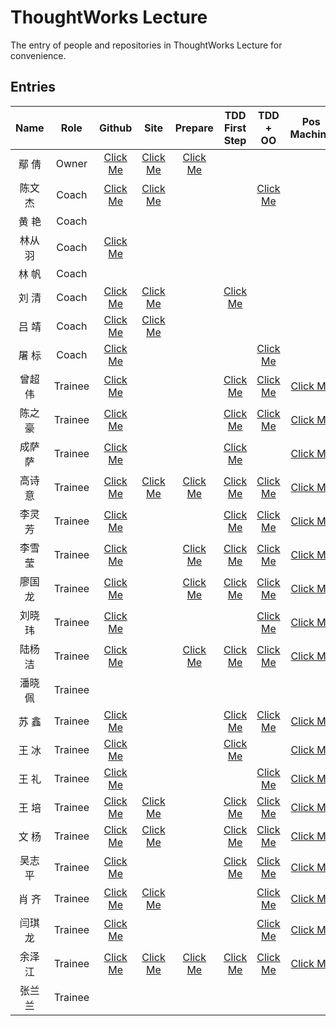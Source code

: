 # ThoughtWorks Lecture

The entry of people and repositories in ThoughtWorks Lecture for convenience.

## Entries

| Name | Role | Github | Site | Prepare | TDD First Step | TDD + OO | Pos Machine |
|:----:|:----:|:------:|:----:|:-------:|:--------------:|:--------:|:-----------:|
| 鄢  倩 | Owner | [Click Me][yq-github] | [Click Me][yq-site] | [Click Me][yq-repo-0] |  |  |
| 陈文杰 | Coach | [Click Me][cwj-github] | [Click Me][cwj-site] |  |  | [Click Me][cwj-repo-2] |
| 黄  艳 | Coach |  |  |  |  |
| 林从羽 | Coach | [Click Me][lcy-github] |  |  |  |  |
| 林  帆 | Coach |  |  |  |  |
| 刘  清 | Coach | [Click Me][lq-github] | [Click Me][lq-site] |  | [Click Me][lq-repo-1] |  |
| 吕  靖 | Coach | [Click Me][lj-github] | [Click Me][lj-site] |  |  |  |
| 屠  标 | Coach | [Click Me][tb-github] |  |  |  | [Click Me][tb-repo-2] |
| 曾超伟 | Trainee | [Click Me][zcw-github] |  |  | [Click Me][zcw-repo-1] | [Click Me][zcw-repo-2] | [Click Me][zcw-repo-3] | 
| 陈之豪 | Trainee | [Click Me][czh-github] |  |  | [Click Me][czh-repo-1] | [Click Me][czh-repo-2] | [Click Me][czh-repo-3] |
| 成萨萨 | Trainee | [Click Me][css-github] |  |  | [Click Me][css-repo-1] |  | [Click Me][css-repo-3] |
| 高诗意 | Trainee | [Click Me][gsy-github] | [Click Me][gsy-site] | [Click Me][gsy-repo-0] | [Click Me][gsy-repo-1] | [Click Me][gsy-repo-2] | [Click Me][gsy-repo-3] |
| 李灵芳 | Trainee | [Click Me][llf-github] |  |  | [Click Me][llf-repo-1] | [Click Me][llf-repo-2] | [Click Me][llf-repo-3] |
| 李雪莹 | Trainee | [Click Me][lxy-github] |  | [Click Me][lxy-repo-0] | [Click Me][lxy-repo-1] | [Click Me][lxy-repo-2] | [Click Me][lxy-repo-3] |
| 廖国龙 | Trainee | [Click Me][lgl-github] |  | [Click Me][lgl-repo-0] | [Click Me][lgl-repo-1] | [Click Me][lgl-repo-2] | [Click Me][lgl-repo-3] | 
| 刘晓玮 | Trainee | [Click Me][lxw-github] |  |  |  | [Click Me][lxw-repo-2] | [Click Me][lxw-repo-3] |
| 陆杨洁 | Trainee | [Click Me][lyj-github] |  | [Click Me][lyj-repo-0] | [Click Me][lyj-repo-1] | [Click Me][lyj-repo-2] | [Click Me][lyj-repo-3] | 
| 潘晓佩 | Trainee |  |  |  |  |
| 苏  鑫 | Trainee | [Click Me][sx-github] |  |  | [Click Me][sx-repo-1] | [Click Me][sx-repo-2] | [Click Me][sx-repo-3] |
| 王  冰 | Trainee | [Click Me][wb-github] |  |  | [Click Me][wb-repo-1] |  | [Click Me][wb-repo-3] |
| 王  礼 | Trainee | [Click Me][wl-github] |  |  |  | [Click Me][wl-repo-2] | [Click Me][wl-repo-3] |
| 王  培 | Trainee | [Click Me][wp-github] | [Click Me][wp-site] |  | [Click Me][wp-repo-1] | [Click Me][wp-repo-2] | [Click Me][wp-repo-3] |
| 文  杨 | Trainee | [Click Me][wy-github] | [Click Me][wy-site] |  | [Click Me][wy-repo-1] | [Click Me][wy-repo-2] |  [Click Me][wy-repo-3] | 
| 吴志平 | Trainee | [Click Me][wzp-github] |  |  | [Click Me][wzp-repo-1] | [Click Me][wzp-repo-2] |  [Click Me][wzp-repo-3] | 
| 肖  齐 | Trainee | [Click Me][xq-github] | [Click Me][xq-site] |  |  | [Click Me][xq-repo-2] | [Click Me][xq-repo-3] |
| 闫琪龙 | Trainee | [Click Me][yql-github] |  |  |  | [Click Me][yql-repo-2] | [Click Me][yql-repo-3] |
| 余泽江 | Trainee | [Click Me][yzj-github] | [Click Me][yzj-site] | [Click Me][yzj-repo-0] | [Click Me][yzj-repo-1] | [Click Me][yzj-repo-2] | [Click Me][yzj-repo-3] |
| 张兰兰 | Trainee |  |  |  |  |




[yq-github]: https://github.com/qianyan
[yq-site]: http://yanqian.me/
[yq-repo-0]: https://github.com/qianyan/homework


[cwj-github]: https://github.com/Habens
[cwj-site]: http://habens.github.io/
[cwj-repo-2]: https://github.com/Habens/arena

[hy-github]: about:blank
[hy-site]: about:blank

[lcy-github]: https://github.com/linesh-simplicity
[lcy-site]: about:blank

[lf-github]: about:blank
[lf-site]: about:blank

[lq-github]: https://github.com/kenpusney
[lq-site]: http://blog.kimleo.net/
[lq-repo-1]: https://github.com/kenpusney/tdd-workshop-guess

[lj-github]: https://github.com/JimmyLv
[lj-site]: http://blog.jimmylv.info/

[tb-github]: https://github.com/tuberrabbit
[tb-site]: about:blank
[tb-repo-2]: https://github.com/tuberrabbit/boxing-games


[zcw-github]: https://github.com/slizeng
[zcw-site]: about:blank
[zcw-repo-0]: about:blank
[zcw-repo-1]: https://github.com/slizeng/homework_1
[zcw-repo-2]: https://github.com/slizeng/ArenaGame
[zcw-repo-3]: about:blank

[czh-github]: https://github.com/MMMr-chen
[czh-site]: about:blank
[czh-repo-0]: about:blank
[czh-repo-1]: https://github.com/MMMr-chen/TW
[czh-repo-2]: https://github.com/MMMr-chen/Arena
[czh-repo-3]: https://github.com/MMMr-chen/TW

[css-github]: https://github.com/Sasa33
[css-site]: about:blank
[css-repo-0]: about:blank
[css-repo-1]: https://github.com/Sasa33/TW-guess-number-game-2
[css-repo-2]: about:blank
[css-repo-3]: https://github.com/Sasa33/POS_Machine

[gsy-github]: https://github.com/cqupt-gsy
[gsy-site]: http://cqupt-gsy.github.io/
[gsy-repo-0]: https://github.com/cqupt-gsy/homework
[gsy-repo-1]: https://github.com/cqupt-gsy/homework
[gsy-repo-2]: https://github.com/cqupt-gsy/homework
[gsy-repo-3]: https://github.com/cqupt-gsy/homework

[llf-github]: https://github.com/lingHender
[llf-site]: about:blank
[llf-repo-0]: about:blank
[llf-repo-1]: https://github.com/lingHender/ThoughtWorkLearning
[llf-repo-2]: https://github.com/lingHender/arena
[llf-repo-3]: https://github.com/lingHender/PosMachine

[lxy-github]: https://github.com/lixueying
[lxy-site]: about:blank
[lxy-repo-0]: https://github.com/lixueying/homework
[lxy-repo-1]: https://github.com/lixueying/tdd-workshop-guess
[lxy-repo-2]: https://github.com/lixueying/arena
[lxy-repo-3]: https://github.com/lixueying/Pos_step_by_step

[lgl-github]: https://github.com/Dragon-L
[lgl-site]: about:blank
[lgl-repo-0]: https://github.com/Dragon-L/homework
[lgl-repo-1]: https://github.com/Dragon-L/homework-2
[lgl-repo-2]: https://github.com/Dragon-L/homework-3
[lgl-repo-3]: https://github.com/Dragon-L/homework-4

[lxw-github]: https://github.com/XiaoVLiu
[lxw-site]: about:blank
[lxw-repo-0]: about:blank
[lxw-repo-1]: about:blank
[lxw-repo-2]: https://github.com/XiaoVLiu/TW
[lxw-repo-3]: https://github.com/XiaoVLiu/PosMachine

[lyj-github]: https://github.com/JellyLu
[lyj-site]: about:blank
[lyj-repo-0]: https://github.com/JellyLu/homework-one-collections
[lyj-repo-1]: https://github.com/JellyLu/TW
[lyj-repo-2]: https://github.com/JellyLu/Arena
[lyj-repo-3]: https://github.com/JellyLu/PosMachine

[pxp-github]: about:blank
[pxp-site]: about:blank
[pxp-repo-0]: about:blank
[pxp-repo-1]: about:blank
[pxp-repo-2]: about:blank
[pxp-repo-3]: about:blank

[sx-github]: https://github.com/xloypaypa
[sx-site]: about:blank
[sx-repo-0]: about:blank
[sx-repo-1]: https://github.com/xloypaypa/TW
[sx-repo-2]: https://github.com/xloypaypa/TW
[sx-repo-3]: https://github.com/xloypaypa/TW

[wb-github]: https://github.com/idolice
[wb-site]: about:blank
[wb-repo-0]: about:blank
[wb-repo-1]: https://github.com/idolice/game
[wb-repo-2]: about:blank
[wb-repo-3]: https://github.com/idolice/pos

[wl-github]: https://github.com/wanglicq
[wl-site]: about:blank
[wl-repo-0]: about:blank
[wl-repo-1]: about:blank
[wl-repo-2]: https://github.com/wanglicq/11_28homework_FightGame
[wl-repo-3]: https://github.com/wanglicq/12_5homework_posmachine

[wp-github]: https://github.com/Json-w
[wp-site]: http://blog.jsonwang.top/
[wp-repo-0]: about:blank
[wp-repo-1]: https://github.com/Json-w/tdd-homeWork-guessGame
[wp-repo-2]: https://github.com/Json-w/Arena
[wp-repo-3]: https://github.com/Json-w/posSystem

[wy-github]: https://github.com/uazw
[wy-site]: http://uazw.github.io/
[wy-repo-0]: about:blank
[wy-repo-1]: https://github.com/uazw/tw-guess-game
[wy-repo-2]: https://github.com/uazw/arena
[wy-repo-3]: https://github.com/uazw/pos

[wzp-github]: https://github.com/stayrascal
[wzp-site]: about:blank
[wzp-repo-0]: about:blank
[wzp-repo-1]: https://github.com/stayrascal/tdd-workshop-guess
[wzp-repo-2]: https://github.com/stayrascal/tdd-arena
[wzp-repo-3]: https://github.com/stayrascal/tdd-pos

[xq-github]: https://github.com/xiaoqi05
[xq-site]: http://my.oschina.net/crazy261
[xq-repo-0]: about:blank
[xq-repo-1]: about:blank
[xq-repo-2]: https://github.com/xiaoqi05/tw_oo_arean_homeworlk
[xq-repo-3]: https://github.com/xiaoqi05/Pos_step_by_step3

[yql-github]: https://github.com/benben198805
[yql-site]: about:blank
[yql-repo-0]: about:blank
[yql-repo-1]: about:blank
[yql-repo-2]: https://github.com/benben198805/thoughtworks2-tdd-oo-
[yql-repo-3]: https://github.com/benben198805/thoughtworks3-oo-

[yzj-github]: https://github.com/trotyl
[yzj-site]: http://trotyl.me/
[yzj-repo-0]: https://github.com/trotyl/collection-homework
[yzj-repo-1]: https://github.com/trotyl/guess-number-java
[yzj-repo-2]: https://github.com/trotyl/arena
[yzj-repo-3]: https://github.com/trotyl/pos-machine

[zll-github]: about:blank
[zll-site]: about:blank
[zll-repo-0]: about:blank
[zll-repo-1]: about:blank
[zll-repo-2]: about:blank
[zll-repo-3]: about:blank

